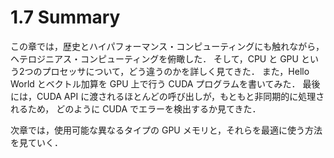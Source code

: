 # 1.7 Summary
この章では，歴史とハイパフォーマンス・コンピューティングにも触れながら，
ヘテロジニアス・コンピューティングを俯瞰した．
そして，CPU と GPU という2つのプロセッサについて，どう違うのかを詳しく見てきた．
また，Hello World とベクトル加算を GPU 上で行う CUDA プログラムを書いてみた．
最後には，CUDA API に渡されるほとんどの呼び出しが，もともと非同期的に処理されるため，
どのように CUDA でエラーを検出するか見てきた．

次章では，使用可能な異なるタイプの GPU メモリと，それらを最適に使う方法を見ていく．